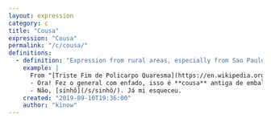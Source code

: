 ```yaml
---
layout: expression
category: c
title: "Cousa"
expression: "Cousa"
permalink: "/c/cousa/"
definitions:
  - definition: "Expression from rural areas, especially from Sao Paulo, meaning \"Coisa\", a thing."
    example: |
      From "[Triste Fim de Policarpo Quaresma](https://en.wikipedia.org/wiki/Triste_Fim_de_Policarpo_Quaresma)", by Lima Barreto:
      - Ora! Fez o general com enfado, isso é **cousa** antiga de embalar crianças. Você não sabe outra?
      - Não, [sinhô](/s/sinhô/). Já mi esqueceu.
    created: "2019-09-10T19:36:00"
    author: "kinow"
---
```

